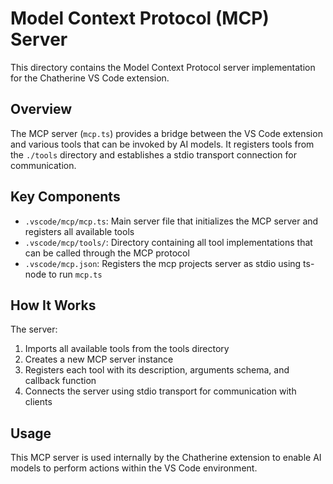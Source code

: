 # Model Context Protocol (MCP) Server

This directory contains the Model Context Protocol server implementation for the Chatherine VS Code extension.

## Overview

The MCP server (`mcp.ts`) provides a bridge between the VS Code extension and various tools that can be invoked by AI models. It registers tools from the `./tools` directory and establishes a stdio transport connection for communication.

## Key Components

- `.vscode/mcp/mcp.ts`: Main server file that initializes the MCP server and registers all available tools
- `.vscode/mcp/tools/`: Directory containing all tool implementations that can be called through the MCP protocol
- `.vscode/mcp.json`: Registers the mcp projects server as stdio using ts-node to run `mcp.ts`

## How It Works

The server:
1. Imports all available tools from the tools directory
2. Creates a new MCP server instance
3. Registers each tool with its description, arguments schema, and callback function
4. Connects the server using stdio transport for communication with clients

## Usage

This MCP server is used internally by the Chatherine extension to enable AI models to perform actions within the VS Code environment.